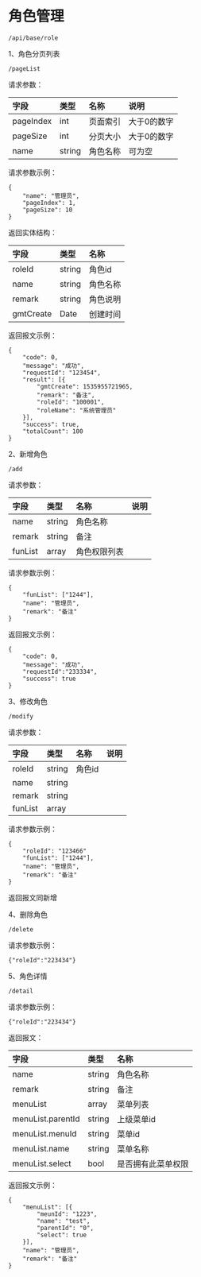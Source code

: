 # 角色管理

```
/api/base/role
```

1、角色分页列表

```
/pageList
```

请求参数：

| 字段 | 类型 | 名称 | 说明 |
| :--- | :--- | :--- | :--- |
| pageIndex | int | 页面索引 | 大于0的数字 |
| pageSize | int | 分页大小 | 大于0的数字 |
| name | string | 角色名称 | 可为空 |

请求参数示例：

```
{
    "name": "管理员",
    "pageIndex": 1,
    "pageSize": 10
}
```

返回实体结构：

| 字段 | 类型 | 名称 |
| :--- | :--- | :--- |
| roleId | string | 角色id |
| name | string | 角色名称 |
| remark | string | 角色说明 |
| gmtCreate | Date | 创建时间 |

返回报文示例：

```
{
    "code": 0,
    "message": "成功",
    "requestId": "123454",
    "result": [{
        "gmtCreate": 1535955721965,
        "remark": "备注",
        "roleId": "100001",
        "roleName": "系统管理员"
    }],
    "success": true,
    "totalCount": 100
}
```

2、新增角色

```
/add
```

请求参数：

| 字段 | 类型 | 名称 | 说明 |
| :--- | :--- | :--- | :--- |
| name | string | 角色名称 |  |
| remark | string | 备注 |  |
| funList | array | 角色权限列表 |  |

请求参数示例：

```
{
    "funList": ["1244"],
    "name": "管理员",
    "remark": "备注"
}
```

返回报文示例：

```
{
    "code": 0,
    "message": "成功",
    "requestId":"233334",
    "success": true
}
```

3、修改角色

```
/modify
```

请求参数：

| 字段 | 类型 | 名称 | 说明 |
| :--- | :--- | :--- | :--- |
| roleId | string | 角色id |  |
| name | string |  |  |
| remark | string |  |  |
| funList | array |  |  |

请求参数示例：

```
{
    "roleId": "123466"
    "funList": ["1244"],
    "name": "管理员",
    "remark": "备注"
}
```

返回报文同新增

4、删除角色

```
/delete
```

请求参数示例：

```
{"roleId":"223434"}
```

5、角色详情

```
/detail
```

请求参数示例：

```
{"roleId":"223434"}
```

返回报文：

| 字段 | 类型 | 名称 |
| :--- | :--- | :--- |
| name | string | 角色名称 |
| remark | string | 备注 |
| menuList | array | 菜单列表 |
| menuList.parentId | string | 上级菜单id |
| menuList.menuId | string | 菜单id |
| menuList.name | string | 菜单名称 |
| menuList.select | bool | 是否拥有此菜单权限 |

返回报文示例：

```
{
    "menuList": [{
        "meunId": "1223",
        "name": "test",
        "parentId": "0",
        "select": true
    }],
    "name": "管理员",
    "remark": "备注"
}
```



